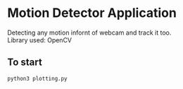 # Motion Detector Application

Detecting any motion infornt of webcam and track it too.  
Library used: OpenCV  

## To start
```python3
python3 plotting.py
```
